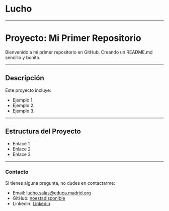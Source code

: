 # Lucho
---

# Proyecto: Mi Primer Repositorio

Bienvenido a mi primer repositorio en GitHub. 
Creando un README.md sencillo y bonito.

---

## Descripción

Este proyecto incluye:
- Ejemplo 1.
- Ejemplo 2.
- Ejemplo 3.

---

## Estructura del Proyecto
- Enlace 1
- Enlace 2
- Enlace 3

---

### Contacto
Si tienes alguna pregunta, no dudes en contactarme:

- Email: lucho.salas@educa.madrid.org
- GitHub: [noestadisponible](https://github.com/noestadisponible)
- Linkedin: [Linkedin](www.linkedin.com/in/luchopaul)
